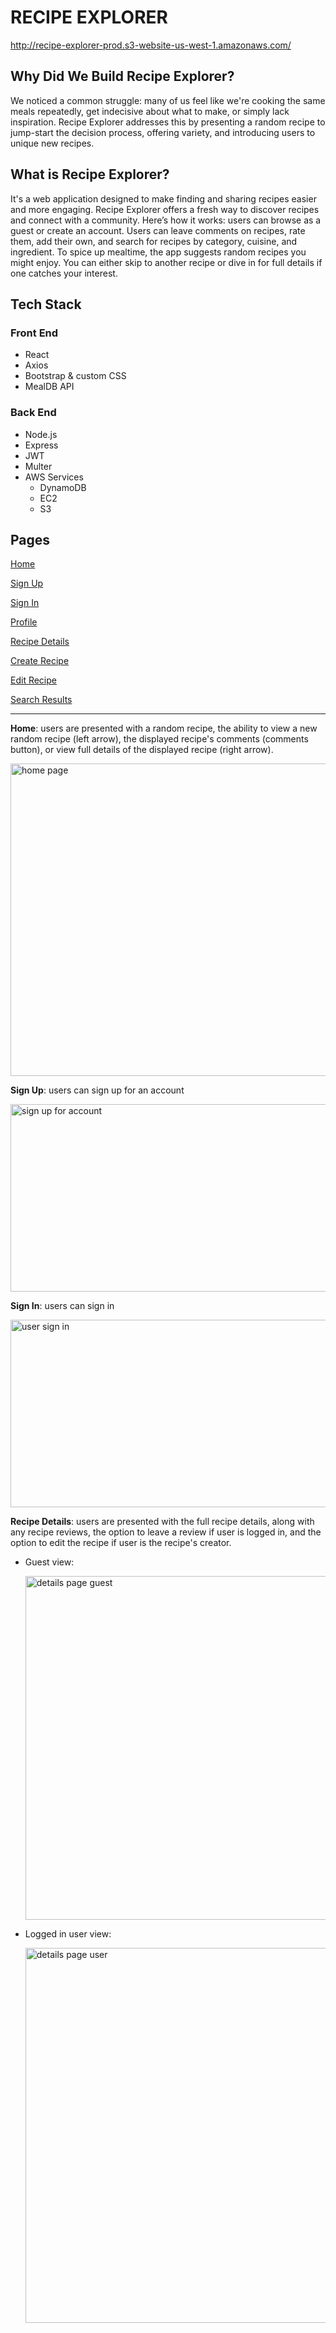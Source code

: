 # RECIPE EXPLORER
http://recipe-explorer-prod.s3-website-us-west-1.amazonaws.com/

## Why Did We Build Recipe Explorer?
We noticed a common struggle: many of us feel like we're cooking the same meals repeatedly, get indecisive about what to make, or simply lack inspiration. Recipe Explorer addresses this by presenting a random recipe to jump-start the decision process, offering variety, and introducing users to unique new recipes.

## What is Recipe Explorer?

It's a web application designed to make finding and sharing recipes easier and more engaging. Recipe Explorer offers a fresh way to discover recipes and connect with a community. Here’s how it works: users can browse as a guest or create an account. Users can leave comments on recipes, rate them, add their own, and search for recipes by category, cuisine, and ingredient. To spice up mealtime, the app suggests random recipes you might enjoy. You can either skip to another recipe or dive in for full details if one catches your interest.

## Tech Stack
### Front End
- React
- Axios
- Bootstrap & custom CSS
- MealDB API

### Back End
- Node.js
- Express
- JWT
- Multer
- AWS Services
  - DynamoDB
  - EC2
  - S3
 
## Pages
[Home](#home)

[Sign Up](#sign-up)

[Sign In](#sign-in)

[Profile](#profile)

[Recipe Details](#recipe-details)

[Create Recipe](#create-recipe)

[Edit Recipe](#edit-recipe)

[Search Results](#search-results)

---

<a name="home"></a>
**Home**: users are presented with a random recipe, the ability to view a new random recipe (left arrow), the displayed recipe's comments (comments button), or view full details of the displayed recipe (right arrow).

<img alt="home page" src="https://raw.githubusercontent.com/rev-group2/RecipeExplorerFE/refs/heads/main/README_images/home.png" height="500px" width="700px">

<a name="sign-up"></a>
**Sign Up**: users can sign up for an account

<img alt="sign up for account" src="https://raw.githubusercontent.com/rev-group2/RecipeExplorerFE/refs/heads/main/README_images/register.png" width="600" height="300">

<a name="sign-in"></a>
**Sign In**: users can sign in

<img alt="user sign in" src="https://raw.githubusercontent.com/rev-group2/RecipeExplorerFE/refs/heads/main/README_images/login.png" width="600" height="300">

<a name="recipe-details"></a>
**Recipe Details**: users are presented with the full recipe details, along with any recipe reviews, the option to leave a review if user is logged in, and the option to edit the recipe if user is the recipe's creator.

- Guest view:
  
  <img alt="details page guest" src="https://raw.githubusercontent.com/rev-group2/RecipeExplorerFE/refs/heads/main/README_images/recipe-details-guest.png" height="550px" width="500px">

- Logged in user view:

  <img alt="details page user" src="https://raw.githubusercontent.com/rev-group2/RecipeExplorerFE/refs/heads/main/README_images/recipe-details-signed_in.png" height="600px" width="500px">

